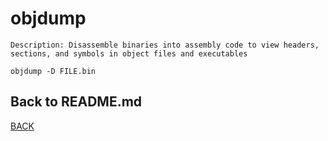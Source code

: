 # objdump

```
Description: Disassemble binaries into assembly code to view headers, sections, and symbols in object files and executables

objdump -D FILE.bin
```

## Back to README.md
[BACK](/README.md)